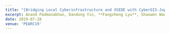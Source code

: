 ```yaml
---
title: "[Bridging Local Cyberinfrastructure and XSEDE with CyberGIS-Jupyter](https://dl.acm.org/doi/10.1145/3332186.3333257)"
excerpt: Anand Padmanabhan, Dandong Yin, **Fangzheng Lyu**, Shaowen Wang
date: 2019-07-28
venue: 'PEARC19'
---
```

